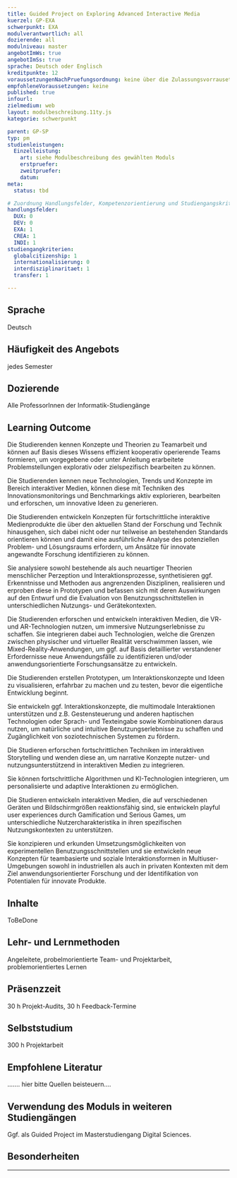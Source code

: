 ```yaml
---
title: Guided Project on Exploring Advanced Interactive Media
kuerzel: GP-EXA
schwerpunkt: EXA
modulverantwortlich: all
dozierende: all
modulniveau: master
angebotImWs: true
angebotImSs: true
sprache: Deutsch oder Englisch
kreditpunkte: 12
voraussetzungenNachPruefungsordnung: keine über die Zulassungsvorrausetzungen zum Studium hinausgehenden
empfohleneVoraussetzungen: keine
published: true
infourl: 
zielmedium: web
layout: modulbeschreibung.11ty.js
kategorie: schwerpunkt

parent: GP-SP
typ: pm
studienleistungen:
  Einzelleistung:
    art: siehe Modulbeschreibung des gewählten Moduls
    erstpruefer: 
    zweitpruefer: 
    datum:
meta:
  status: tbd 

# Zuordnung Handlungsfelder, Kompetenzorientierung und Studiengangskriterien für Modulmatrix
handlungsfelder:
  DUX: 0
  DEV: 0
  EXA: 1
  CREA: 1
  INDI: 1
studiengangkriterien:
  globalcitizenship: 1
  internationalisierung: 0
  interdisziplinaritaet: 1
  transfer: 1

---
```


## Sprache
Deutsch

## Häufigkeit des Angebots
jedes Semester

## Dozierende
Alle ProfessorInnen der Informatik-Studiengänge

## Learning Outcome
Die Studierenden kennen Konzepte und Theorien zu Teamarbeit und können auf Basis dieses Wissens effizient kooperativ operierende Teams formieren, um vorgegebene oder unter Anleitung erarbeitete Problemstellungen explorativ oder zielspezifisch bearbeiten zu können.

Die Studierenden kennen neue Technologien, Trends und Konzepte im Bereich interaktiver Medien, können diese mit Techniken des Innovationsmonitorings und Benchmarkings aktiv explorieren, bearbeiten und erforschen, um innovative Ideen zu generieren. 

Die Studierenden entwickeln Konzepten für fortschrittliche interaktive Medienprodukte die über den aktuellen Stand der Forschung und Technik hinausgehen, sich dabei nicht oder nur teilweise an bestehenden Standards orientieren können und damit eine ausführliche Analyse des potenziellen Problem- und Lösungsraums erfordern, um Ansätze für innovate angewandte Forschung identifizieren zu können.

Sie analysiere sowohl bestehende als auch neuartiger Theorien menschlicher Perzeption und Interaktionsprozesse, synthetisieren ggf. Erkenntnisse und Methoden aus angrenzenden Disziplinen, realisieren und erproben diese in Prototypen und befassen sich mit deren Auswirkungen auf den Entwurf und die Evaluation von Benutzungsschnittstellen in unterschiedlichen Nutzungs- und Gerätekontexten.

Die Studierenden erforschen und entwickeln interaktiven Medien, die VR- und AR-Technologien nutzen, um immersive Nutzungserlebnisse zu schaffen. Sie integrieren dabei auch Technologien, welche die Grenzen zwischen physischer und virtueller Realität verschwimmen lassen, wie Mixed-Reality-Anwendungen, um ggf. auf Basis detaillierter verstandener Erfordernisse neue Anwendungsfälle zu identifizieren und/oder anwendungsorientierte Forschungsansätze zu entwickeln.

Die Studierenden erstellen Prototypen, um Interaktionskonzepte und Ideen zu visualisieren, erfahrbar zu machen und zu testen, bevor die eigentliche Entwicklung beginnt.

Sie entwickeln ggf. Interaktionskonzepte, die multimodale Interaktionen unterstützen und z.B. Gestensteuerung und anderen haptischen Technologien oder Sprach- und Texteingabe sowie Kombinationen daraus nutzen, um natürliche und intuitive Benutzungserlebnisse zu schaffen und Zugänglichkeit von soziotechnischen Systemen zu fördern.

Die Studieren erforschen fortschrittlichen Techniken im interaktiven Storytelling und wenden diese an, um narrative Konzepte nutzer- und nutzungsunterstützend in interaktiven Medien zu integrieren.

Sie können fortschrittliche Algorithmen und KI-Technologien integrieren, um personalisierte und adaptive Interaktionen zu ermöglichen.

Die Studieren entwickeln interaktiven Medien, die auf verschiedenen Geräten und Bildschirmgrößen reaktionsfähig sind,
sie entwickeln playful user experiences durch Gamification und Serious Games, um unterschiedliche Nutzercharakteristika in ihren spezifischen Nutzungskontexten zu unterstützen.

Sie konzipieren und erkunden Umsetzungsmöglichkeiten von experimentellen Benutzungsschnittstellen und sie
entwickeln neue Konzepten für teambasierte und soziale Interaktionsformen in Multiuser-Umgebungen sowohl in industriellen als auch in privaten Kontexten mit dem Ziel anwendungsorientierter Forschung und der Identifikation von Potentialen für innovate Produkte.

## Inhalte

ToBeDone


## Lehr- und Lernmethoden
Angeleitete, probelmorientierte Team- und Projektarbeit, problemorientiertes Lernen

## Präsenzzeit
30 h Projekt-Audits, 30 h Feedback-Termine

## Selbststudium
300 h Projektarbeit

## Empfohlene Literatur

....... hier bitte Quellen beisteuern....

## Verwendung des Moduls in weiteren Studiengängen
Ggf. als Guided Project im Masterstudiengang Digital Sciences.

## Besonderheiten

---

